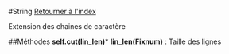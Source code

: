 #String
[Retourner à l'index](README.md)

Extension des chaines de caractère

##Méthodes
**self.cut(lin_len)***    **lin_len(Fixnum)** : Taille des lignes


